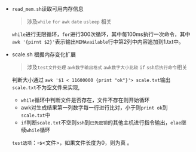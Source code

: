 - `read_mem.sh`读取可用内存信息

  >  涉及`while` `for` `awk` `date` `usleep` 相关

  `while`进行无限循环，`for`进行300次循环，其中每100ms执行一次命令，其中`awk '{pirnt $2}'`表示输出`MEMAvailable`行中第2列中内容追加到1.txt中。


- scale.sh 根据内存变化扩展

  > 涉及`test文件处理` `awk数字输出格式` `awk数字大小比较` `if` `ssh后执行命令`相关

  判断大小通过 `awk '$1 < 11600000 {print "ok"}'> scale.txt`输出`scale.txt`不为空文件来实现,

  - `while`循环中判断文件是否存在，文件不存在则开始循环
  - awk对生成结果第一列数字每一行进行比对，小于则`print ok`到`scale.txt`中
  - `if`判断`scale.txt`不空则`ssh`到`已免密钥`的其他主机进行指令输出，`elae`继续`while`循环

  `test选项`：-s<文件>，如果文件长度为0，则为真 。

